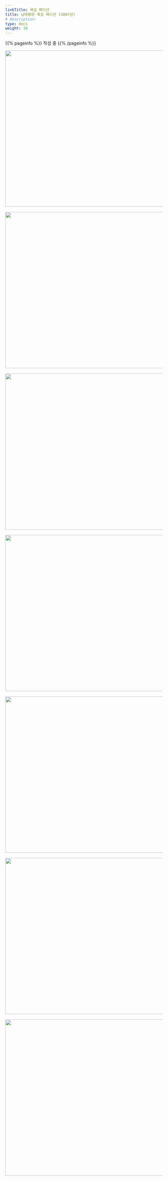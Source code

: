 ```yaml
---
linkTitle: 쿡섬 페디션
title: 남태평양 쿡섬 페디션 (2007년)
# description: 
type: docs
weight: 10
---
```


{{% pageinfo %}}
작성 중
{{% /pageinfo %}} 

<img src="/friendship/img_temp/cook_10.jpg" style="width:600px;height:500"><br><br>
<img src="/friendship/img_temp/cook_01.JPG" style="width:600px;height:500"><br><br>
<img src="/friendship/img_temp/cook_02.JPG" style="width:600px;height:500"><br><br>
<img src="/friendship/img_temp/cook_03.JPG" style="width:600px;height:500"><br><br>
<img src="/friendship/img_temp/cook_04.JPG" style="width:600px;height:500"><br><br>
<img src="/friendship/img_temp/cook_05.JPG" style="width:600px;height:500"><br><br>
<img src="/friendship/img_temp/cook_06.JPG" style="width:600px;height:500"><br><br>

